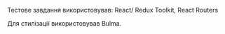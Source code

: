 Тестове завдання використовував:
    React/ Redux Toolkit,
    React Routers
    
Для стилізації використовував Bulma.
